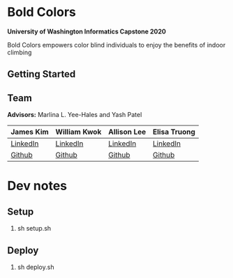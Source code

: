 # Bold Colors
**University of Washington Informatics Capstone 2020**  

Bold Colors empowers color blind individuals to enjoy the benefits of indoor climbing

## Getting Started



## Team 
**Advisors:** Marlina L. Yee-Hales and Yash Patel  

| James Kim                                            | William Kwok                                            | Allison Lee                                        | Elisa Truong                                          |
| ---------------------------------------------------- | ------------------------------------------------------- | -------------------------------------------------- | ----------------------------------------------------- |
| [LinkedIn](https://www.linkedin.com/in/thejameskim/) | [LinkedIn](https://www.linkedin.com/in/william-w-kwok/) | [LinkedIn](https://www.linkedin.com/in/allison20/) | [LinkedIn](https://www.linkedin.com/in/elisa-truong/) |
| [Github](https://github.com/thejameskim)             | [Github](https://github.com/kwokwilliam/)               | [Github](https://github.com/alliL)                 | [Github](https://github.com/etruong)                  |

# Dev notes

## Setup 

1. sh setup.sh

## Deploy

1. sh deploy.sh